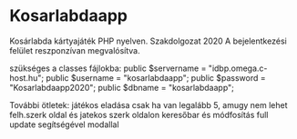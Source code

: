 # Kosarlabdaapp
Kosárlabda kártyajáték PHP nyelven.
Szakdolgozat 2020
A bejelentkezési felület reszponzívan megvalósítva.

szükséges a classes fájlokba:
public $servername = "idbp.omega.c-host.hu";
public $username = "kosarlabdaapp";
public $password = "Kosarlabdaapp2020";
public $dbname = "kosarlabdaapp";

További ötletek:
  játékos eladása csak ha van legalább 5, amugy nem lehet
  felh.szerk oldal és jatekos szerk oldalon keresőbar és módfosítás full update segítségével modallal
  
